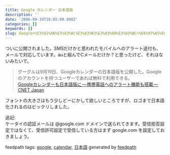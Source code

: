 ```yaml
---
title: Google カレンダー 日本語版
description: ''
date: '2006-09-19T16:05:00.000Z'
categories: []
keywords: []
slug: Google+%E3%82%AB%E3%83%AC%E3%83%B3%E3%83%80%E3%83%BC+%E6%97%A5%E6%9C%AC%E8%AA%9E%E7%89%88
---
```

ついに公開されました。SMSだけかと思われたモバイルへのアラート送付も、メールで対応しています。auと組んでCメールだけか？と思ったけど、それはないみたいで。

> グーグルは9月19日、Googleカレンダーの日本語版を公開した。Googleのアカウントを持つユーザーであれば無料で利用できる。  
> [Googleカレンダーも日本語版に — 携帯電話へのアラート機能も搭載 — CNET Japan](http://japan.cnet.com/news/media/story/0,2000056023,20237491,00.htm?ref=rss)

フォントの大きさはもう少しどーにかして欲しいところですが、ロゴまで日本語化されるのはビックリしました。

追記:  
ケータイの認証メールは @google.com ドメインで送られてきます。受信拒否設定ではなくて、受信許可設定で受信している方はまず google.com を設定しておきましょう。

feedpath tags: [google](http://feedpath.jp/search/index.csp?search_text=google), [calendar](http://feedpath.jp/search/index.csp?search_text=calendar), [日本語](http://feedpath.jp/search/index.csp?search_text=%E6%97%A5%E6%9C%AC%E8%AA%9E) generated by [feedpath](http://feedpath.jp)